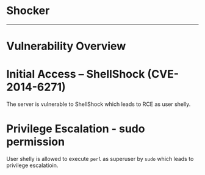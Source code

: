 # Shocker
----------------------------------------------------------------------------------------------------------------------------------------------------
# Vulnerability Overview
# Initial Access – ShellShock (CVE-2014-6271)
The server is vulnerable to ShellShock which leads to RCE as user shelly.
# Privilege Escalation - sudo permission
User shelly is allowed to execute ```perl``` as superuser by ```sudo``` which leads to privilege escalatioin.
